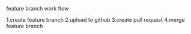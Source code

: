 feature branch work flow

1.create feature branch
2.upload to github
3.create pull request
4.merge feature branch


